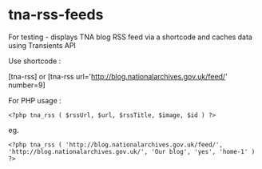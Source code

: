 # tna-rss-feeds

For testing - displays TNA blog RSS feed via a shortcode and caches data using Transients API

Use shortcode : 

[tna-rss] or [tna-rss url='http://blog.nationalarchives.gov.uk/feed/' number=9]

For PHP usage :
```
<?php tna_rss ( $rssUrl, $url, $rssTitle, $image, $id ) ?>
```

eg.
```
<?php tna_rss ( 'http://blog.nationalarchives.gov.uk/feed/', 'http://blog.nationalarchives.gov.uk/', 'Our blog', 'yes', 'home-1' ) ?>
```
